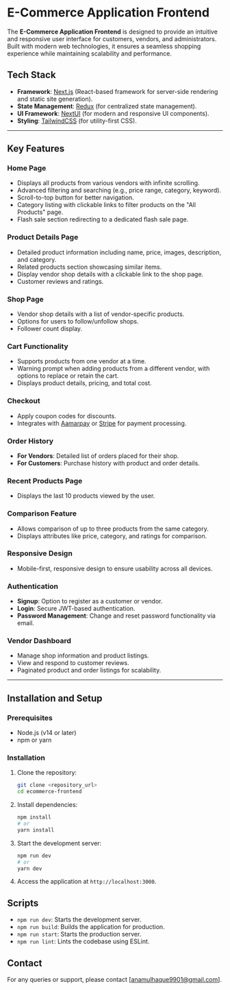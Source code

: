 # E-Commerce Application Frontend

The **E-Commerce Application Frontend** is designed to provide an intuitive and responsive user interface for customers, vendors, and administrators. Built with modern web technologies, it ensures a seamless shopping experience while maintaining scalability and performance.

## Tech Stack

- **Framework**: [Next.js](https://nextjs.org/) (React-based framework for server-side rendering and static site generation).
- **State Management**: [Redux](https://redux.js.org/) (for centralized state management).
- **UI Framework**: [NextUI](https://nextui.org/) (for modern and responsive UI components).
- **Styling**: [TailwindCSS](https://tailwindcss.com/) (for utility-first CSS).

---

## Key Features

### Home Page
- Displays all products from various vendors with infinite scrolling.
- Advanced filtering and searching (e.g., price range, category, keyword).
- Scroll-to-top button for better navigation.
- Category listing with clickable links to filter products on the "All Products" page.
- Flash sale section redirecting to a dedicated flash sale page.

### Product Details Page
- Detailed product information including name, price, images, description, and category.
- Related products section showcasing similar items.
- Display vendor shop details with a clickable link to the shop page.
- Customer reviews and ratings.

### Shop Page
- Vendor shop details with a list of vendor-specific products.
- Options for users to follow/unfollow shops.
- Follower count display.

### Cart Functionality
- Supports products from one vendor at a time.
- Warning prompt when adding products from a different vendor, with options to replace or retain the cart.
- Displays product details, pricing, and total cost.

### Checkout
- Apply coupon codes for discounts.
- Integrates with [Aamarpay](https://aamarpay.com/) or [Stripe](https://stripe.com/) for payment processing.

### Order History
- **For Vendors**: Detailed list of orders placed for their shop.
- **For Customers**: Purchase history with product and order details.

### Recent Products Page
- Displays the last 10 products viewed by the user.

### Comparison Feature
- Allows comparison of up to three products from the same category.
- Displays attributes like price, category, and ratings for comparison.

### Responsive Design
- Mobile-first, responsive design to ensure usability across all devices.

### Authentication
- **Signup**: Option to register as a customer or vendor.
- **Login**: Secure JWT-based authentication.
- **Password Management**: Change and reset password functionality via email.

### Vendor Dashboard
- Manage shop information and product listings.
- View and respond to customer reviews.
- Paginated product and order listings for scalability.

---

## Installation and Setup

### Prerequisites
- Node.js (v14 or later)
- npm or yarn

### Installation
1. Clone the repository:
   ```bash
   git clone <repository_url>
   cd ecommerce-frontend
   ```
2. Install dependencies:
   ```bash
   npm install
   # or
   yarn install
   ```
4. Start the development server:
   ```bash
   npm run dev
   # or
   yarn dev
   ```
5. Access the application at `http://localhost:3000`.



## Scripts

- `npm run dev`: Starts the development server.
- `npm run build`: Builds the application for production.
- `npm run start`: Starts the production server.
- `npm run lint`: Lints the codebase using ESLint.




## Contact

For any queries or support, please contact [anamulhaque9901@gmail.com].
